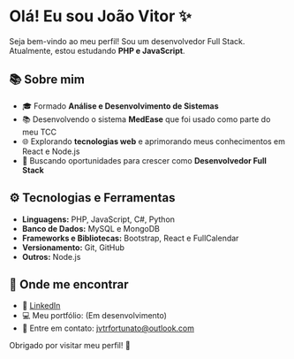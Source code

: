 # Olá! Eu sou João Vitor ✨

Seja bem-vindo ao meu perfil! Sou um desenvolvedor Full Stack. Atualmente, estou estudando **PHP e JavaScript**.

## 📚 Sobre mim
- 🎓 Formado **Análise e Desenvolvimento de Sistemas**
- 📚 Desenvolvendo o sistema **MedEase** que foi usado como parte do meu TCC
- 🌐 Explorando **tecnologias web** e aprimorando meus conhecimentos em React e Node.js
- 🚀 Buscando oportunidades para crescer como **Desenvolvedor Full Stack**

## ⚙️ Tecnologias e Ferramentas
- **Linguagens:** PHP, JavaScript, C#, Python
- **Banco de Dados:** MySQL e MongoDB
- **Frameworks e Bibliotecas:** Bootstrap, React e FullCalendar
- **Versionamento:** Git, GitHub
- **Outros:** Node.js

## 👥 Onde me encontrar
- 👤 [LinkedIn](https://www.linkedin.com/in/jvtrfortunato/)
- 💻 Meu portfólio: (Em desenvolvimento)
- 💌 Entre em contato: jvtrfortunato@outlook.com

Obrigado por visitar meu perfil! 🚀
